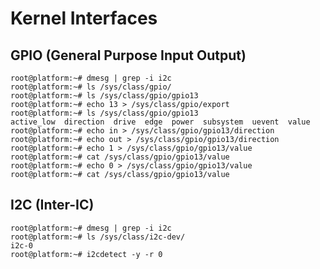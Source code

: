 Kernel Interfaces
==

## GPIO (General Purpose Input Output)

    root@platform:~# dmesg | grep -i i2c
    root@platform:~# ls /sys/class/gpio/
    root@platform:~# ls /sys/class/gpio/gpio13
    root@platform:~# echo 13 > /sys/class/gpio/export
    root@platform:~# ls /sys/class/gpio/gpio13
    active_low  direction  drive  edge  power  subsystem  uevent  value
    root@platform:~# echo in > /sys/class/gpio/gpio13/direction
    root@platform:~# echo out > /sys/class/gpio/gpio13/direction
    root@platform:~# echo 1 > /sys/class/gpio/gpio13/value
    root@platform:~# cat /sys/class/gpio/gpio13/value    
    root@platform:~# echo 0 > /sys/class/gpio/gpio13/value
    root@platform:~# cat /sys/class/gpio/gpio13/value

## I2C (Inter-IC)

    root@platform:~# dmesg | grep -i i2c
    root@platform:~# ls /sys/class/i2c-dev/
    i2c-0
    root@platform:~# i2cdetect -y -r 0
